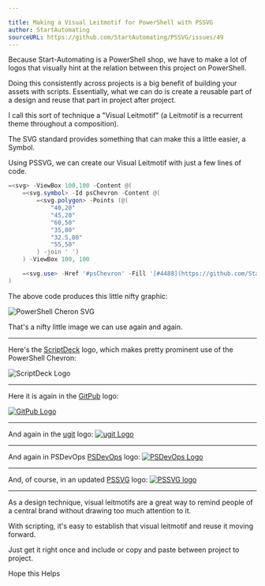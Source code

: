```yaml
---

title: Making a Visual Leitmotif for PowerShell with PSSVG
author: StartAutomating
sourceURL: https://github.com/StartAutomating/PSSVG/issues/49
---
```

Because Start-Automating is a PowerShell shop, we have to make a lot of logos that visually hint at the relation between this project on PowerShell.

Doing this consistently across projects is a big benefit of building your assets with scripts.  Essentially, what we can do is create a reusable part of a design and reuse that part in project after project.

I call this sort of technique a "Visual Leitmotif" (a Leitmotif is a recurrent theme throughout a composition).

The SVG standard provides something that can make this a little easier, a Symbol.

Using PSSVG, we can create our Visual Leitmotif with just a few lines of code.

~~~PowerShell
=<svg> -ViewBox 100,100 -Content @(
    =<svg.symbol> -Id psChevron -Content @(
        =<svg.polygon> -Points (@(
            "40,20"
            "45,20"
            "60,50"
            "35,80"
            "32.5,80"
            "55,50"
        ) -join ' ')
    ) -ViewBox 100, 100

    =<svg.use> -Href '#psChevron' -Fill '[#4488](https://github.com/StartAutomating/PSSVG/issues/4488)ff'
)
~~~

The above code produces this little nifty graphic:

![PowerShell Cheron SVG](https://raw.githubusercontent.com/StartAutomating/PSSVG/main/Examples/PowerShellChevron.svg)

That's a nifty little image we can use again and again.

---

Here's the [ScriptDeck](https://github.com/StartAutomating/ScriptDeck) logo, which makes pretty prominent use of the PowerShell Chevron:

![ScriptDeck Logo](https://raw.githubusercontent.com/StartAutomating/ScriptDeck/main/Assets/ScriptDeck.svg)

---

Here it is again in the [GitPub](https://github.com/StartAutomating/GitPub) logo:

[![GitPub Logo](https://raw.githubusercontent.com/StartAutomating/GitPub/main/assets/GitPub.svg)](https://github.com/StartAutomating/GitPub/blob/main/GitPub.PSSVG.ps1)

---

And again in the [ugit](https://github.com/StartAutomating/ugit) logo:
[![ugit Logo](https://raw.githubusercontent.com/StartAutomating/ugit/main/assets/ugit.svg)](https://github.com/StartAutomating/ugit/blob/main/ugit.PSSVG.ps1)

---

And again in PSDevOps [PSDevOps](https://github.com/StartAutomating/PSDevOps) logo:
[![PSDevOps Logo](https://raw.githubusercontent.com/StartAutomating/PSDevOps/master/Assets/PSDevOps.svg)](https://github.com/StartAutomating/PSDevOps/blob/master/PSDevOps.PSSVG.ps1)


---
And, of course, in an updated [PSSVG](https://github.com/StartAutomating/PSSVG) logo:
[![PSSVG logo ](https://raw.githubusercontent.com/StartAutomating/PSSVG/main/Assets/PSSVG.svg)](https://github.com/StartAutomating/PSSVG/blob/main/PSSVG.PSSVG.ps1)

---


As a design technique, visual leitmotifs are a great way to remind people of a central brand without drawing too much attention to it.

With scripting, it's easy to establish that visual leitmotif and reuse it moving forward.

Just get it right once and include or copy and paste between project to project.

Hope this Helps
